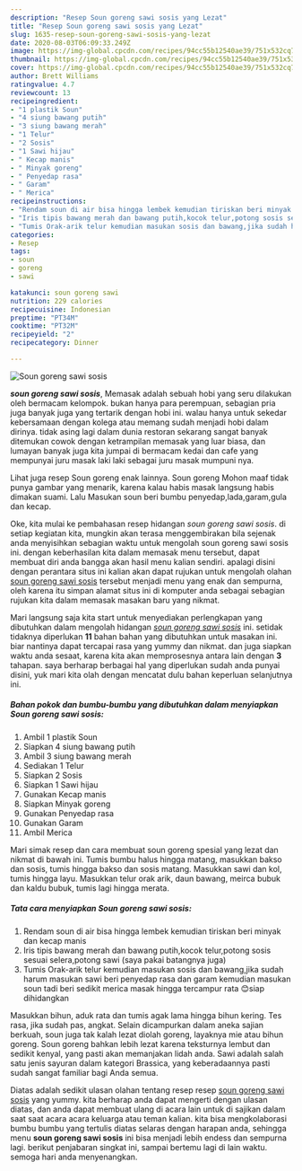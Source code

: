 ```yaml
---
description: "Resep Soun goreng sawi sosis yang Lezat"
title: "Resep Soun goreng sawi sosis yang Lezat"
slug: 1635-resep-soun-goreng-sawi-sosis-yang-lezat
date: 2020-08-03T06:09:33.249Z
image: https://img-global.cpcdn.com/recipes/94cc55b12540ae39/751x532cq70/soun-goreng-sawi-sosis-foto-resep-utama.jpg
thumbnail: https://img-global.cpcdn.com/recipes/94cc55b12540ae39/751x532cq70/soun-goreng-sawi-sosis-foto-resep-utama.jpg
cover: https://img-global.cpcdn.com/recipes/94cc55b12540ae39/751x532cq70/soun-goreng-sawi-sosis-foto-resep-utama.jpg
author: Brett Williams
ratingvalue: 4.7
reviewcount: 13
recipeingredient:
- "1 plastik Soun"
- "4 siung bawang putih"
- "3 siung bawang merah"
- "1 Telur"
- "2 Sosis"
- "1 Sawi hijau"
- " Kecap manis"
- " Minyak goreng"
- " Penyedap rasa"
- " Garam"
- " Merica"
recipeinstructions:
- "Rendam soun di air bisa hingga lembek kemudian tiriskan beri minyak dan kecap manis"
- "Iris tipis bawang merah dan bawang putih,kocok telur,potong sosis sesuai selera,potong sawi (saya pakai batangnya juga)"
- "Tumis Orak-arik telur kemudian masukan sosis dan bawang,jika sudah harum masukan sawi beri penyedap rasa dan garam kemudian masukan soun tadi beri sedikit merica masak hingga tercampur rata 😊siap dihidangkan"
categories:
- Resep
tags:
- soun
- goreng
- sawi

katakunci: soun goreng sawi 
nutrition: 229 calories
recipecuisine: Indonesian
preptime: "PT34M"
cooktime: "PT32M"
recipeyield: "2"
recipecategory: Dinner

---
```



![Soun goreng sawi sosis](https://img-global.cpcdn.com/recipes/94cc55b12540ae39/751x532cq70/soun-goreng-sawi-sosis-foto-resep-utama.jpg)

<b><i>soun goreng sawi sosis</i></b>, Memasak adalah sebuah hobi yang seru dilakukan oleh bermacam kelompok. bukan hanya para perempuan, sebagian pria juga banyak juga yang tertarik dengan hobi ini. walau hanya untuk sekedar kebersamaan dengan kolega atau memang sudah menjadi hobi dalam dirinya. tidak asing lagi dalam dunia restoran sekarang sangat banyak ditemukan cowok dengan ketrampilan memasak yang luar biasa, dan lumayan banyak juga kita jumpai di bermacam kedai dan cafe yang mempunyai juru masak laki laki sebagai juru masak mumpuni nya.

Lihat juga resep Soun goreng enak lainnya. Soun goreng Mohon maaf tidak punya gambar yang menarik, karena kalau habis masak langsung habis dimakan suami. Lalu Masukan soun beri bumbu penyedap,lada,garam,gula dan kecap.

Oke, kita mulai ke pembahasan resep hidangan <i>soun goreng sawi sosis</i>. di setiap kegiatan kita, mungkin akan terasa menggembirakan bila sejenak anda menyisihkan sebagian waktu untuk mengolah soun goreng sawi sosis ini. dengan keberhasilan kita dalam memasak menu tersebut, dapat membuat diri anda bangga akan hasil menu kalian sendiri. apalagi disini dengan perantara situs ini kalian akan dapat rujukan untuk mengolah olahan <u>soun goreng sawi sosis</u> tersebut menjadi menu yang enak dan sempurna, oleh karena itu simpan alamat situs ini di komputer anda sebagai sebagian rujukan kita dalam memasak masakan baru yang nikmat.


Mari langsung saja kita start untuk menyediakan perlengkapan yang dibutuhkan dalam mengolah hidangan <u><i>soun goreng sawi sosis</i></u> ini. setidak tidaknya diperlukan <b>11</b> bahan bahan yang dibutuhkan untuk masakan ini. biar nantinya dapat tercapai rasa yang yummy dan nikmat. dan juga siapkan waktu anda sesaat, karena kita akan memprosesnya antara lain dengan <b>3</b> tahapan. saya berharap berbagai hal yang diperlukan sudah anda punyai disini, yuk mari kita olah dengan mencatat dulu bahan keperluan selanjutnya ini.

<!--inarticleads1-->

##### Bahan pokok dan bumbu-bumbu yang dibutuhkan dalam menyiapkan Soun goreng sawi sosis:

1. Ambil 1 plastik Soun
1. Siapkan 4 siung bawang putih
1. Ambil 3 siung bawang merah
1. Sediakan 1 Telur
1. Siapkan 2 Sosis
1. Siapkan 1 Sawi hijau
1. Gunakan  Kecap manis
1. Siapkan  Minyak goreng
1. Gunakan  Penyedap rasa
1. Gunakan  Garam
1. Ambil  Merica


Mari simak resep dan cara membuat soun goreng spesial yang lezat dan nikmat di bawah ini. Tumis bumbu halus hingga matang, masukkan bakso dan sosis, tumis hingga bakso dan sosis matang. Masukkan sawi dan kol, tumis hingga layu. Masukkan telur orak arik, daun bawang, meirca bubuk dan kaldu bubuk, tumis lagi hingga merata. 

<!--inarticleads2-->

##### Tata cara menyiapkan Soun goreng sawi sosis:

1. Rendam soun di air bisa hingga lembek kemudian tiriskan beri minyak dan kecap manis
1. Iris tipis bawang merah dan bawang putih,kocok telur,potong sosis sesuai selera,potong sawi (saya pakai batangnya juga)
1. Tumis Orak-arik telur kemudian masukan sosis dan bawang,jika sudah harum masukan sawi beri penyedap rasa dan garam kemudian masukan soun tadi beri sedikit merica masak hingga tercampur rata 😊siap dihidangkan


Masukkan bihun, aduk rata dan tumis agak lama hingga bihun kering. Tes rasa, jika sudah pas, angkat. Selain dicampurkan dalam aneka sajian berkuah, soun juga tak kalah lezat diolah goreng, layaknya mie atau bihun goreng. Soun goreng bahkan lebih lezat karena teksturnya lembut dan sedikit kenyal, yang pasti akan memanjakan lidah anda. Sawi adalah salah satu jenis sayuran dalam kategori Brassica, yang keberadaannya pasti sudah sangat familiar bagi Anda semua. 

Diatas adalah sedikit ulasan olahan tentang resep resep <u>soun goreng sawi sosis</u> yang yummy. kita berharap anda dapat mengerti dengan ulasan diatas, dan anda dapat membuat ulang di acara lain untuk di sajikan dalam saat saat acara acara keluarga atau teman kalian. kita bisa mengkolaborasi bumbu bumbu yang tertulis diatas selaras dengan harapan anda, sehingga menu <b>soun goreng sawi sosis</b> ini bisa menjadi lebih endess dan sempurna lagi. berikut penjabaran singkat ini, sampai bertemu lagi di lain waktu. semoga hari anda menyenangkan.
